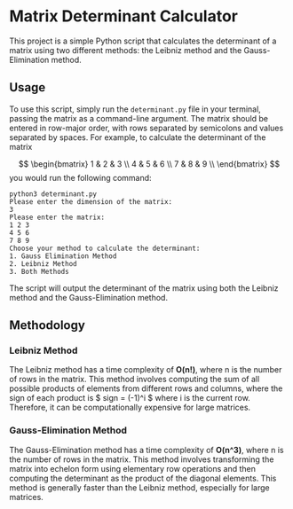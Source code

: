 # Matrix Determinant Calculator

This project is a simple Python script that calculates the determinant of a matrix using two different methods: the Leibniz method and the Gauss-Elimination method.

## Usage

To use this script, simply run the `determinant.py` file in your terminal, passing the matrix as a command-line argument. The matrix should be entered in row-major order, with rows separated by semicolons and values separated by spaces. For example, to calculate the determinant of the matrix

$$ \begin{bmatrix} 
   1 & 2 & 3 \\
   4 & 5 & 6 \\
   7 & 8 & 9 \\
   \end{bmatrix}
$$
you would run the following command:

```
python3 determinant.py
Please enter the dimension of the matrix:
3
Please enter the matrix:
1 2 3
4 5 6
7 8 9
Choose your method to calculate the determinant:
1. Gauss Elimination Method
2. Leibniz Method
3. Both Methods
```


The script will output the determinant of the matrix using both the Leibniz method and the Gauss-Elimination method.

## Methodology

### Leibniz Method

The Leibniz method has a time complexity of **O(n!)**, where n is the number of rows in the matrix. This method involves computing the sum of all possible products of elements from different rows and columns, where the sign of each product is $ sign = (-1)^i $ where i is the current row. Therefore, it can be computationally expensive for large matrices.

### Gauss-Elimination Method

The Gauss-Elimination method has a time complexity of **O(n^3)**, where n is the number of rows in the matrix. This method involves transforming the matrix into echelon form using elementary row operations and then computing the determinant as the product of the diagonal elements. This method is generally faster than the Leibniz method, especially for large matrices.

